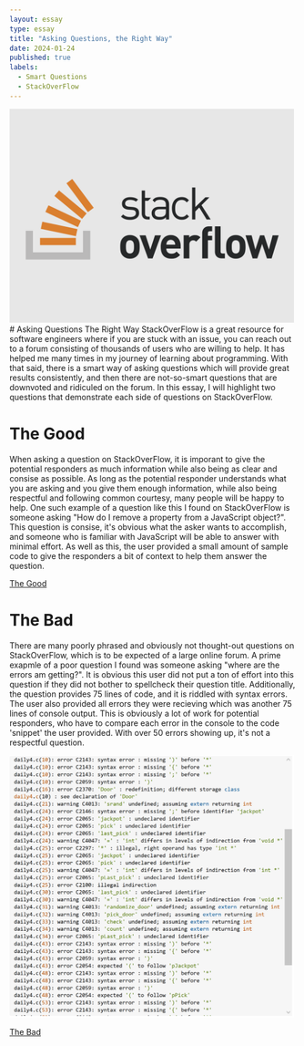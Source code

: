 ```yaml
---
layout: essay
type: essay
title: "Asking Questions, the Right Way"
date: 2024-01-24
published: true
labels:
  - Smart Questions
  - StackOverFlow
---
```

<img width="500px" class="rounded float-start pe-4" src="../img/stackoverflow.png">
# Asking Questions The Right Way
StackOverFlow is a great resource for software engineers where if you are stuck with an issue, you can reach out to a forum consisting of thousands of users who are willing to help. It has helped me many times in my journey of learning about programming. With that said, there is a smart way of asking questions which will provide great results consistently, and then there are not-so-smart questions that are downvoted and ridiculed on the forum. In this essay, I will highlight two questions that demonstrate each side of questions on StackOverFlow.

# The Good
When asking a question on StackOverFlow, it is imporant to give the potential responders as much information while also being as clear and consise as possible. As long as the potential responder understands what you are asking and you give them enough information, while also being respectful and following common courtesy, many people will be happy to help. One such example of a question like this I found on StackOverFlow is someone asking "How do I remove a property from a JavaScript object?". This question is consise, it's obvious what the asker wants to accomplish, and someone who is familiar with JavaScript will be able to answer with minimal effort. As well as this, the user provided a small amount of sample code to give the responders a bit of context to help them answer the question. 

[The Good](https://stackoverflow.com/questions/208105/how-do-i-remove-a-property-from-a-javascript-object)

# The Bad
There are many poorly phrased and obviously not thought-out questions on StackOverFlow, which is to be expected of a large online forum. A prime exapmle of a poor question I found was someone asking "where are the errors am getting?". It is obvious this user did not put a ton of effort into this question if they did not bother to spellcheck their question title. Additionally, the question provides 75 lines of code, and it is riddled with syntax errors. The user also provided all errors they were recieving which was another 75 lines of console output. This is obviously a lot of work for potential responders, who have to compare each error in the console to the code 'snippet' the user provided. With over 50 errors showing up, it's not a respectful question.

<img width="500px" src="../img/badstackoverflow.png">

[The Bad](https://stackoverflow.com/questions/30449692/where-are-the-syntax-errors-am-getting)
